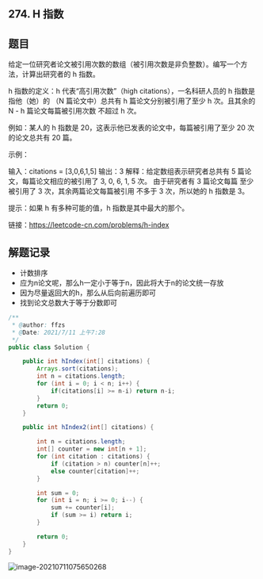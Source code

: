 ## 274. H 指数

## 题目

给定一位研究者论文被引用次数的数组（被引用次数是非负整数）。编写一个方法，计算出研究者的 h 指数。

h 指数的定义：h 代表“高引用次数”（high citations），一名科研人员的 h 指数是指他（她）的 （N 篇论文中）总共有 h 篇论文分别被引用了至少 h 次。且其余的 N - h 篇论文每篇被引用次数 不超过 h 次。

例如：某人的 h 指数是 20，这表示他已发表的论文中，每篇被引用了至少 20 次的论文总共有 20 篇。

 

示例：

输入：citations = [3,0,6,1,5]
输出：3 
解释：给定数组表示研究者总共有 5 篇论文，每篇论文相应的被引用了 3, 0, 6, 1, 5 次。
     由于研究者有 3 篇论文每篇 至少 被引用了 3 次，其余两篇论文每篇被引用 不多于 3 次，所以她的 h 指数是 3。


提示：如果 h 有多种可能的值，h 指数是其中最大的那个。


链接：https://leetcode-cn.com/problems/h-index

## 解题记录

+ 计数排序
+ 应为n论文呢，那么h一定小于等于n，因此将大于n的论文统一存放
+ 因为尽量返回大的h，那么从后向前遍历即可
+ 找到论文总数大于等于分数即可

```java
/**
 * @author: ffzs
 * @Date: 2021/7/11 上午7:28
 */
public class Solution {

    public int hIndex(int[] citations) {
        Arrays.sort(citations);
        int n = citations.length;
        for (int i = 0; i < n; i++) {
            if(citations[i] >= n-i) return n-i;
        }
        return 0;
    }

    public int hIndex2(int[] citations) {

        int n = citations.length;
        int[] counter = new int[n + 1];
        for (int citation : citations) {
            if (citation > n) counter[n]++;
            else counter[citation]++;
        }

        int sum = 0;
        for (int i = n; i >= 0; i--) {
            sum += counter[i];
            if (sum >= i) return i;
        }

        return 0;
    }
}
```

![image-20210711075650268](https://gitee.com/ffzs/picture_go/raw/master/img/image-20210711075650268.png)